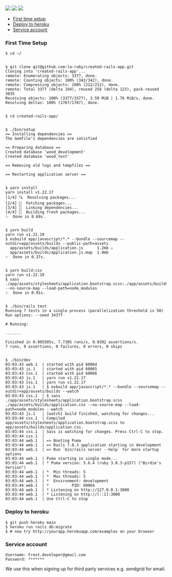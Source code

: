 
<br>

![](https://img.shields.io/github/stars/la-ruby/created-rails-app.svg) ![](https://img.shields.io/github/forks/la-ruby/created-rails-app.svg) ![](https://img.shields.io/github/issues/la-ruby/created-rails-app.svg)

<!-- TOC depthFrom:1 depthTo:6 withLinks:1 orderedList:0 -->

- [First time setup](#first-time-setup)
- [Deploy to heroku](#deploy-to-heroku)
- [Service account](#service-account)

<!-- /TOC -->


### First Time Setup

```
$ cd ~/


$ git clone git@github.com:la-ruby/created-rails-app.git
Cloning into 'created-rails-app'...
remote: Enumerating objects: 3377, done.
remote: Counting objects: 100% (342/342), done.
remote: Compressing objects: 100% (212/212), done.
remote: Total 3377 (delta 194), reused 258 (delta 123), pack-reused 3035
Receiving objects: 100% (3377/3377), 3.59 MiB | 1.76 MiB/s, done.
Resolving deltas: 100% (1767/1767), done.


$ cd created-rails-app/


$ ./bin/setup
== Installing dependencies ==
The Gemfile's dependencies are satisfied

== Preparing database ==
Created database 'wood_development'
Created database 'wood_test'

== Removing old logs and tempfiles ==

== Restarting application server ==


$ yarn install
yarn install v1.22.17
[1/4] 🔍  Resolving packages...
[2/4] 🚚  Fetching packages...
[3/4] 🔗  Linking dependencies...
[4/4] 🔨  Building fresh packages...
✨  Done in 8.69s.


$ yarn build
yarn run v1.22.19
$ esbuild app/javascript/*.* --bundle --sourcemap --outdir=app/assets/builds --public-path=assets
  app/assets/builds/application.js      1.2mb ⚠️
  app/assets/builds/application.js.map  1.9mb
✨  Done in 0.37s.


$ yarn build:css
yarn run v1.22.19
$ sass ./app/assets/stylesheets/application.bootstrap.scss:./app/assets/builds/application.css --no-source-map --load-path=node_modules
✨  Done in 0.91s.


$ ./bin/rails test
Running 7 tests in a single process (parallelization threshold is 50)
Run options: --seed 34377

# Running:

.......

Finished in 0.905505s, 7.7305 runs/s, 9.9392 assertions/s.
7 runs, 9 assertions, 0 failures, 0 errors, 0 skips


$ ./bin/dev
03:03:43 web.1  | started with pid 60064
03:03:43 js.1   | started with pid 60065
03:03:43 css.1  | started with pid 60066
03:03:43 js.1   | yarn run v1.22.17
03:03:43 css.1  | yarn run v1.22.17
03:03:43 js.1   | $ esbuild app/javascript/*.* --bundle --sourcemap --outdir=app/assets/builds --watch
03:03:43 css.1  | $ sass ./app/assets/stylesheets/application.bootstrap.scss ./app/assets/builds/application.css --no-source-map --load-path=node_modules --watch
03:03:43 js.1   | [watch] build finished, watching for changes...
03:03:44 css.1  | Compiled app/assets/stylesheets/application.bootstrap.scss to app/assets/builds/application.css.
03:03:44 css.1  | Sass is watching for changes. Press Ctrl-C to stop.
03:03:44 css.1  | 
03:03:44 web.1  | => Booting Puma
03:03:44 web.1  | => Rails 7.0.3 application starting in development 
03:03:44 web.1  | => Run `bin/rails server --help` for more startup options
03:03:44 web.1  | Puma starting in single mode...
03:03:44 web.1  | * Puma version: 5.6.4 (ruby 3.0.3-p157) ("Birdie's Version")
03:03:44 web.1  | *  Min threads: 5
03:03:44 web.1  | *  Max threads: 5
03:03:44 web.1  | *  Environment: development
03:03:44 web.1  | *          PID: 60064
03:03:44 web.1  | * Listening on http://127.0.0.1:3000
03:03:44 web.1  | * Listening on http://[::1]:3000
03:03:44 web.1  | Use Ctrl-C to stop
```

### Deploy to heroku

```
$ git push heroku main
$ heroku run rails db:migrate
$ # now try http://yourapp.herokuapp.com/examples on your browser
```

### Service account


    Username: Frost.developer@gmail.com
    Password: *******

We use this when signing up for third party services e.g. sendgrid for email.


